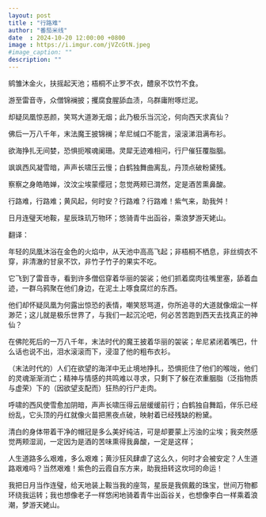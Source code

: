 ```yaml
---
layout: post
title : "行路难"
author: "番茄米线"
date  : 2024-10-20 12:00:00 +0800
image : https://i.imgur.com/jVZcGtN.jpeg
#image_caption: ""
description: ""
---
```


鹓雏沐金火，扶摇起天池；梧桐不止罗不衣，醴泉不饮竹不食。

<!--more-->

游至雷音寺，众僧锦襕披；攫腐食腥舔血渍，乌群庸附啄烂泥。

却疑凤凰惊恶颜，笑骂大道渺无烟；此乃极乐当沉沦，何向西天求真仙？

佛后一万八千年，末法魔王披锦襕；牟尼缄口不能言，滚滚涕泪满布衫。

欲海挣扎无间婪，恐惧扼喉魂阑珊。灵犀无迹难相问，行尸催狂覆脂胭。

飒飒西风凝雪暗，声声长啸压云慢；白鹤独舞曲离乱，丹顶点破粉黛残。

察察之身皓皓婵，汶汶尘埃蒙缨冠；忽觉两颊已潸然，定是酒苦熏鼻酸。

行路难，行路难；黄风起，何时安？行路难？行路难！紫气来，助我舛！

日月连璧天地鞍，星辰珠玑万物环；悠骑青牛出函谷，乘浪梦游天姥山。

翻译：

年轻的凤凰沐浴在金色的火焰中，从天池中高高飞起；非梧桐不栖息，非丝绸衣不穿，非清澈的甘泉不饮，非竹子竹子的果实不吃。

它飞到了雷音寺，看到许多僧侣穿着华丽的袈裟；他们抓着腐肉往嘴里塞，舔着血迹，一群乌鸦聚在他们身边，在泥土上啄食腐烂的东西。

他们却怀疑凤凰为何露出惊恐的表情，嘲笑怒骂道，你所追寻的大道就像烟尘一样渺茫；这儿就是极乐世界了，与我们一起沉沦吧，何必苦苦跑到西天去找真正的神仙？

在佛陀死后的一万八千年，末法时代的魔王披着华丽的袈裟；牟尼紧闭着嘴巴，什么话也说不出，泪水滚滚而下，浸湿了他的粗布衣衫。

（末法时代的）人们在欲望的海洋中无止境地挣扎，恐惧扼住了他们的喉咙，他们的灵魂渐渐消亡；精神与情感的共鸣难以寻求，只剩下了躲在浓重胭脂（泛指物质与虚荣）下的（因欲望支配而）狂热的行尸走肉。

呼啸的西风使雪愈加阴暗，声声长啸压得云层缓缓前行；白鹤独自舞蹈，伴乐已经纷乱，它头顶的丹红就像火苗把黑夜点破，映射着已经残缺的粉黛。

清白的身体带着干净的帽冠是多么美好纯洁，可是却要蒙上污浊的尘埃；我突然感觉两颊湿润，一定因为是酒的苦味熏得我鼻酸，一定是这样；

人生道路多么艰难，多么艰难；黄沙狂风肆虐了这么久，何时才会被安定？人生道路艰难吗？当然艰难！紫色的云霞自东方来，助我扭转这坎坷的命运！

我把日月当作连璧，给天地装上鞍当我的座驾，星辰是我佩戴的珠宝，世间万物都环绕我运转；我也想像老子一样悠闲地骑着青牛出函谷关，也想像李白一样乘着浪潮，梦游天姥山。

<!--END-->